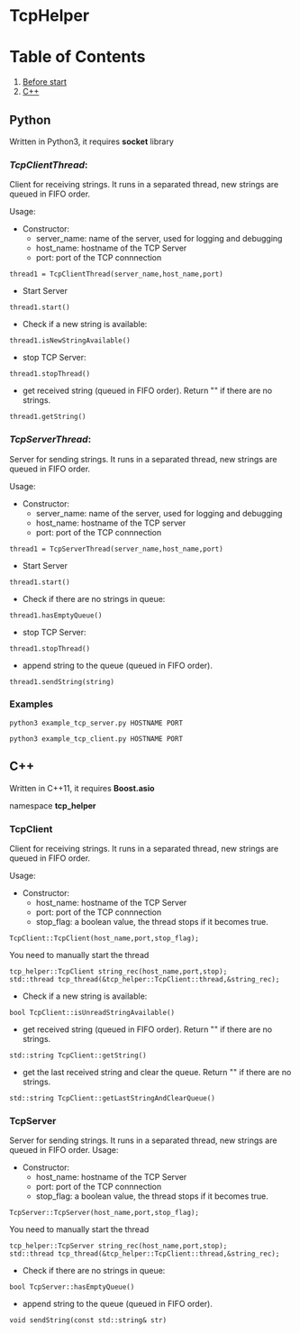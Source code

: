 # TcpHelper

# Table of Contents
1. [Before start](#Python)
2. [C++](#c++)

## Python
Written in Python3, it requires __socket__ library

### _TcpClientThread_:
Client for receiving strings. It runs in a separated thread, new strings are queued in FIFO order.

Usage:

- Constructor:
  * server_name: name of the server, used for logging and debugging
  * host_name: hostname of the TCP Server
  * port: port of the TCP connnection

```
thread1 = TcpClientThread(server_name,host_name,port)
```

- Start Server
```
thread1.start()
```

- Check if a new string is available:
```
thread1.isNewStringAvailable()
```

- stop TCP Server:
```
thread1.stopThread()
```

- get received string (queued in FIFO order). Return "" if there are no strings.
```
thread1.getString()
```

### _TcpServerThread_:
Server for sending strings. It runs in a separated thread, new strings are queued in FIFO order.

Usage:

- Constructor:
  * server_name: name of the server, used for logging and debugging
  * host_name: hostname of the TCP server
  * port: port of the TCP connnection

```
thread1 = TcpServerThread(server_name,host_name,port)
```

- Start Server
```
thread1.start()
```

- Check if there are no strings in queue:
```
thread1.hasEmptyQueue()
```

- stop TCP Server:
```
thread1.stopThread()
```

- append string to the queue (queued in FIFO order).
```
thread1.sendString(string)
```


### Examples
```
python3 example_tcp_server.py HOSTNAME PORT
```
```
python3 example_tcp_client.py HOSTNAME PORT
```

## C++
Written in C++11, it requires __Boost.asio__

namespace __tcp_helper__

### TcpClient
Client for receiving strings. It runs in a separated thread, new strings are queued in FIFO order.

Usage:

- Constructor:
  * host_name: hostname of the TCP Server
  * port: port of the TCP connnection
  * stop_flag: a boolean value, the thread stops if it becomes true.

```
TcpClient::TcpClient(host_name,port,stop_flag);
```

You need to manually start the thread
```
tcp_helper::TcpClient string_rec(host_name,port,stop);
std::thread tcp_thread(&tcp_helper::TcpClient::thread,&string_rec);
```

- Check if a new string is available:
```
bool TcpClient::isUnreadStringAvailable()
```


- get received string (queued in FIFO order). Return "" if there are no strings.
```
std::string TcpClient::getString()
```


- get the last received string and clear the queue. Return "" if there are no strings.
```
std::string TcpClient::getLastStringAndClearQueue()
```

### TcpServer
Server for sending strings. It runs in a separated thread, new strings are queued in FIFO order.
Usage:

- Constructor:
  * host_name: hostname of the TCP Server
  * port: port of the TCP connnection
  * stop_flag: a boolean value, the thread stops if it becomes true.

```
TcpServer::TcpServer(host_name,port,stop_flag);
```

You need to manually start the thread
```
tcp_helper::TcpServer string_rec(host_name,port,stop);
std::thread tcp_thread(&tcp_helper::TcpClient::thread,&string_rec);
```

- Check if there are no strings in queue:
```
bool TcpServer::hasEmptyQueue()
```


- append string to the queue (queued in FIFO order).
```
void sendString(const std::string& str)
```
